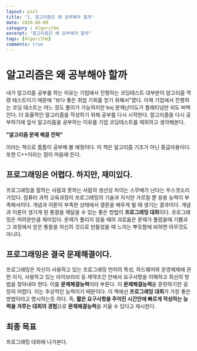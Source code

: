 ```yaml
---
layout: post
title: "1. 알고리즘은 왜 공부해야 할까"
date: 2020-06-08
category : Algorithm
excerpt: "알고리즘은 왜 공부해야 할까"
tags: [Algorithm]
comments: true
---
```


# 알고리즘은 왜 공부해야 할까

내가 알고리즘 공부를 하는 이유는 기업에서 진행하는 코딩테스트 대부분이 알고리즘 역량 테스트이기 때문에 "보다 좋은 취업 기회를 얻기 위해서"였다. 이제 기업에서 진행하는 코딩 테스트는 어느 정도 풀이가 가능하지만 boj 문제난이도가 플래티넘만 되도 버벅인다. 더 효율적인 알고리즘을 작성하기 위해 공부를 다시 시작한다. 알고리즘을 다시 공부하기에 앞서 알고리즘을 공부하는 이유를 기업 코딩테스트를 제외하고 생각해본다. 

**"알고리즘 문제 해결 전략"**

이라는 책으로 틈틈이 공부해 볼 예정이다. 이 책은 알고리즘 기초가 아닌 중급자용이다. 또한 C++이라는 점이 마음에 든다.

## 프로그래밍은 어렵다. 하지만, 재미있다.

프로그래밍을 잘하는 사람과 못하는 사람의 생산성 차이는 스무배가 난다는 우스갯소리가있다.
컴퓨터 과학 교육과정이 프로그래밍의 기술과 지식만 가르칠 뿐 응용 능력이 부족해서이다.
개념과 이론이 부족한 상태에서 결론을 배우게 될 때 생기는 결과이다.
개념과 이론이 생기게 된  통찰을 깨달을 수 있는 좋은 방법이 **프로그래밍 대회**이다.
프로그래밍은 어려운만큼 재미있다. 문제가 풀리지 않을 때의 괴로움은 문제가 풀렸을때 기쁨과 그 과정에서 얻은 통찰을 자신의 것으로 만들었을 때 느끼는 뿌듯함에 비하면 아무것도 아니다.



## 프로그래밍은 결국 문제해결이다.

프로그래밍은 자신이 사용하고 있는 프로그래밍 언어의 특성, 하드웨어와 운영체제에 관한 지식, 사용하고 있는 라이브러리 등 제약조건 안에서 요구사항을 이해하고 최선의 방법을 찾아내야 한다.
이를 **문제해결능력**이라 부른다. 이 **문제해결능력**을 훈련하기란 굉장히 어렵다. 이는 추상적인 능력이기 때문이다. 이 책에선 **프로그래밍 대회**가 가장 좋은 방법이라고 명시하는듯 하다.
즉,  **짧은 요구사항을 주어진 시간안에 빠르게 작성하는 능력을 겨루는 대회의 경험**으로 **문제해결능력**을 키울 수 있다고 제시한다.



## 최종 목표

프로그래밍 대회에 나가본다.